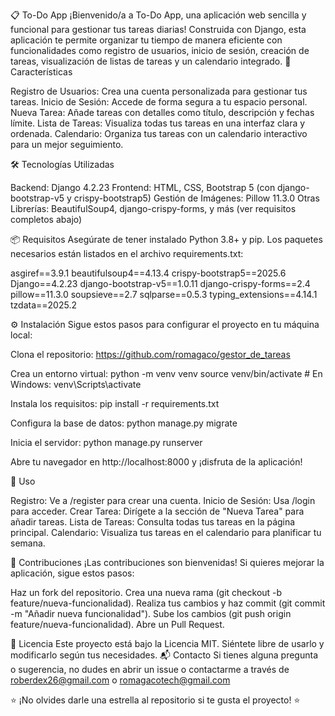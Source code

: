 📋 To-Do App
¡Bienvenido/a a To-Do App, una aplicación web sencilla y funcional para gestionar tus tareas diarias! Construida con Django, esta aplicación te permite organizar tu tiempo de manera eficiente con funcionalidades como registro de usuarios, inicio de sesión, creación de tareas, visualización de listas de tareas y un calendario integrado.
🚀 Características

Registro de Usuarios: Crea una cuenta personalizada para gestionar tus tareas.
Inicio de Sesión: Accede de forma segura a tu espacio personal.
Nueva Tarea: Añade tareas con detalles como título, descripción y fechas límite.
Lista de Tareas: Visualiza todas tus tareas en una interfaz clara y ordenada.
Calendario: Organiza tus tareas con un calendario interactivo para un mejor seguimiento.

🛠️ Tecnologías Utilizadas

Backend: Django 4.2.23
Frontend: HTML, CSS, Bootstrap 5 (con django-bootstrap-v5 y crispy-bootstrap5)
Gestión de Imágenes: Pillow 11.3.0
Otras Librerías: BeautifulSoup4, django-crispy-forms, y más (ver requisitos completos abajo)

📦 Requisitos
Asegúrate de tener instalado Python 3.8+ y pip. Los paquetes necesarios están listados en el archivo requirements.txt:

asgiref==3.9.1
beautifulsoup4==4.13.4
crispy-bootstrap5==2025.6
Django==4.2.23
django-bootstrap-v5==1.0.11
django-crispy-forms==2.4
pillow==11.3.0
soupsieve==2.7
sqlparse==0.5.3
typing_extensions==4.14.1
tzdata==2025.2

⚙️ Instalación
Sigue estos pasos para configurar el proyecto en tu máquina local:

Clona el repositorio:
https://github.com/romagaco/gestor_de_tareas



Crea un entorno virtual:
python -m venv venv
source venv/bin/activate  # En Windows: venv\Scripts\activate


Instala los requisitos:
pip install -r requirements.txt


Configura la base de datos:
python manage.py migrate


Inicia el servidor:
python manage.py runserver


Abre tu navegador en http://localhost:8000 y ¡disfruta de la aplicación!


📝 Uso

Registro: Ve a /register para crear una cuenta.
Inicio de Sesión: Usa /login para acceder.
Crear Tarea: Dirígete a la sección de "Nueva Tarea" para añadir tareas.
Lista de Tareas: Consulta todas tus tareas en la página principal.
Calendario: Visualiza tus tareas en el calendario para planificar tu semana.

🌟 Contribuciones
¡Las contribuciones son bienvenidas! Si quieres mejorar la aplicación, sigue estos pasos:

Haz un fork del repositorio.
Crea una nueva rama (git checkout -b feature/nueva-funcionalidad).
Realiza tus cambios y haz commit (git commit -m "Añadir nueva funcionalidad").
Sube los cambios (git push origin feature/nueva-funcionalidad).
Abre un Pull Request.

📜 Licencia
Este proyecto está bajo la Licencia MIT. Siéntete libre de usarlo y modificarlo según tus necesidades.
📬 Contacto
Si tienes alguna pregunta o sugerencia, no dudes en abrir un issue o contactarme a través de roberdex26@gmail.com o romagacotech@gmail.com

⭐ ¡No olvides darle una estrella al repositorio si te gusta el proyecto! ⭐
